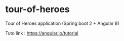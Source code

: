 # tour-of-heroes
Tour of Heroes application (Spring boot 2 + Angular 8)

Tuto link : https://angular.io/tutorial
